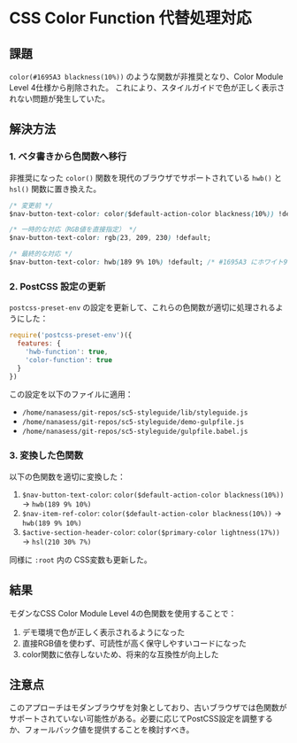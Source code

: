 # CSS Color Function 代替処理対応

## 課題

`color(#1695A3 blackness(10%))` のような関数が非推奨となり、Color Module Level 4仕様から削除された。
これにより、スタイルガイドで色が正しく表示されない問題が発生していた。

## 解決方法

### 1. ベタ書きから色関数へ移行

非推奨になった `color()` 関数を現代のブラウザでサポートされている `hwb()` と `hsl()` 関数に置き換えた。

```css
/* 変更前 */
$nav-button-text-color: color($default-action-color blackness(10%)) !default;

/* 一時的な対応（RGB値を直接指定） */
$nav-button-text-color: rgb(23, 209, 230) !default;

/* 最終的な対応 */
$nav-button-text-color: hwb(189 9% 10%) !default; /* #1695A3 にホワイト9%、ブラック10%を適用 */
```

### 2. PostCSS 設定の更新

`postcss-preset-env` の設定を更新して、これらの色関数が適切に処理されるようにした：

```javascript
require('postcss-preset-env')({
  features: {
    'hwb-function': true,
    'color-function': true
  }
})
```

この設定を以下のファイルに適用：
- `/home/nanasess/git-repos/sc5-styleguide/lib/styleguide.js`
- `/home/nanasess/git-repos/sc5-styleguide/demo-gulpfile.js`
- `/home/nanasess/git-repos/sc5-styleguide/gulpfile.babel.js`

### 3. 変換した色関数

以下の色関数を適切に変換した：

1. `$nav-button-text-color`: `color($default-action-color blackness(10%))` → `hwb(189 9% 10%)`
2. `$nav-item-ref-color`: `color($default-action-color blackness(10%))` → `hwb(189 9% 10%)`
3. `$active-section-header-color`: `color($primary-color lightness(17%))` → `hsl(210 30% 7%)`

同様に `:root` 内の CSS変数も更新した。

## 結果

モダンなCSS Color Module Level 4の色関数を使用することで：

1. デモ環境で色が正しく表示されるようになった
2. 直接RGB値を使わず、可読性が高く保守しやすいコードになった
3. color関数に依存しないため、将来的な互換性が向上した

## 注意点

このアプローチはモダンブラウザを対象としており、古いブラウザでは色関数がサポートされていない可能性がある。必要に応じてPostCSS設定を調整するか、フォールバック値を提供することを検討すべき。
